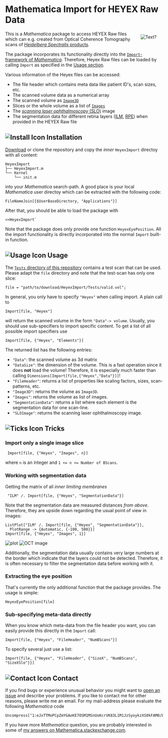 Mathematica Import for HEYEX Raw Data
=======================
<img src="http://i.imgur.com/SL2U0qU.png" align="right" vspace="10" hspace="20" alt="Text?">


This is a *Mathematica* package to access HEYEX Raw files which can e.g. created from Optical Coherence Tomography scans of [*Heidelberg Spectralis* products](http://www.heidelbergengineering.com/us/products/spectralis-models/).

The package incorporates its functionality directly into the [`Import`-framework of *Mathematica*](http://reference.wolfram.com/language/ref/Import.html). Therefore, Heyex Raw files can be loaded by calling `Import` as specified in the [Usage section](#Usage).

Various information of the Heyex files can be accessed:

- The file header which contains meta data like patient ID's, scan sizes, etc.
- The scanned volume data as a numerical array
- The scanned volume as [`Image3D`](http://reference.wolfram.com/language/ref/Image3D.html)
- Slices or the whole volume as a list of [`Images`](http://reference.wolfram.com/language/ref/Image.html)
- The [*scanning laser ophthalmoscopy* (SLO)](http://en.wikipedia.org/wiki/Scanning_laser_ophthalmoscopy) image
- The segmentation data for different retina layers ([ILM][ilm], [RPE](rpe)) when provided in the HEYEX Raw file

[ilm]: http://en.wikipedia.org/wiki/Inner_limiting_membrane
[rpe]: http://en.wikipedia.org/wiki/Retinal_pigment_epithelium

## ![Install Icon](http://i.imgur.com/ayLRwo3.png) Installation

[Download](https://github.com/halirutan/HeyexImport/archive/master.zip) or clone the repository and copy the *inner* `HeyexImport` directoy with all content:

    HeyexImport
    ├── HeyexImport.m
    └── Kernel
        └── init.m

into your *Mathematica* search-path. A good place is your local *Mathematica* user directoy which can be extracted with the following code:

    FileNameJoin[{$UserBaseDirectory, "Applications"}]

After that, you should be able to load the package with

    <<HeyexImport`

Note that the package does only provide one function `HeyexEyePosition`. All the import functionality is directly incorporated into the normal `Import` built-in function.

## ![Usage Icon](http://i.imgur.com/iZbiTUl.png) Usage

The [`Tests` directory of this repository](https://github.com/halirutan/HeyexImport/tree/master/Tests) contains a test scan that can be used.
Please adapt the `file` directory and note that the test-scan has only one slice:

    file = "path/to/download/HeyexImport/Tests/valid.vol";

In general, you only have to specify `"Heyex"` when calling import. A plain call to

    Import[file, "Heyex"]

will return the scanned volume in the form `"Data"-> volume`. Usually, you should use sub-specifiers to import specific content.
To get a list of all possible import specifiers use

    Import[file, {"Heyex", "Elements"}]

The returned list has the following entries:

- `"Data"`: the scanned volume as 3d matrix
- `"DataSize"`: the dimension of the volume. This is a fast operation since it does **not** load the volume! Therefore, it is especially
much faster than calling `Dimensions[Import[file,{"Heyex","Data"}]]`!
- `"FileHeader"`: returns a list of properties like scaling factors, sizes, scan-patterns, etc.
- `"Image3D"`: returns the volume as `Image3D`.
- `"Images"`: returns the volume as list of images.
- `"SegmentationData"`: returns a list where each element is the segmentation data for one scan-line.
- `"SLOImage"`: returns the scanning laser ophthalmoscopy image.



## ![Ticks Icon](http://i.imgur.com/pyo372r.png) Tricks

### Import only a single image slice

     Import[file, {"Heyex", "Images", n}]

where `n` is an integer and `1 <= n <= Number of BScans`.

### Working with segmentation data

Getting the matrix of all *inner limiting membranes*

     "ILM" /. Import[file, {"Heyex", "SegmentationData"}]

Note that the segmentation data are measured distances *from above*. Therefore, they are upside down regarding the usual point of view in images:

    ListPlot["ILM" /. Import[file, {"Heyex", "SegmentationData"}],
      PlotRange -> {Automatic, {-100, 500}}]
    Import[file, {"Heyex", "Images", 1}]

![plot](http://i.stack.imgur.com/ZS1oL.png) ![OCT image](http://i.stack.imgur.com/3WBho.png)

Additionally, the segmentation data usually contains very large numbers at the border which indicate that the layers could not be detected.
Therefore, it is often necessary to filter the segmentation data before working with it.

### Extracting the eye position

That's currently the only additional function that the package provides. The usage is simple:

    HeyexEyePosition[file]

### Sub-specifying meta-data directly

When you know which meta-data from the file header you want, you can easily provide this directly in the `Import` call:

    Import[file, {"Heyex", "FileHeader", "NumBScans"}]

To specify several just use a list:

    Import[file, {"Heyex", "FileHeader", {"SizeX", "NumBScans", "SizeXSlo"}}]

## ![Contact Icon](http://i.imgur.com/f15dshA.png) Contact

If you find bugs or experience unusual behavior you might want to [open an issue](https://github.com/halirutan/HeyexImport/issues) and describe your problems. If you like to contact me for other reasons, please write me an email. For my mail-address please evaluate the following *Mathematica* code

    Uncompress["1:eJxTTMoPCpZmYGAoKE7OSM1MSnUoKcrVK83L1M1JzSyoykzXS0kFAM0/DBs="]

If you have more *Mathematica* question, you are probably interested in some of [my answers on Mathematica.stackexchange.com](http://mathematica.stackexchange.com/users/187/halirutan?tab=answers&sort=votes).
